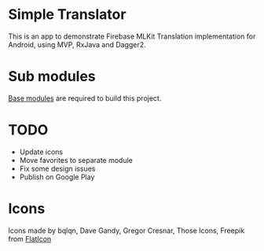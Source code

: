 # Simple Translator

This is an app to demonstrate Firebase MLKit Translation implementation for Android, using MVP, RxJava and Dagger2.

# Sub modules

[Base modules](https://github.com/RankoR/SimpleTranslator-Base) are required to build this project.

# TODO

* Update icons
* Move favorites to separate module
* Fix some design issues
* Publish on Google Play

# Icons

Icons made by bqlqn, Dave Gandy, Gregor Cresnar, Those Icons, Freepik from [FlatIcon](https://www.flaticon.com/)